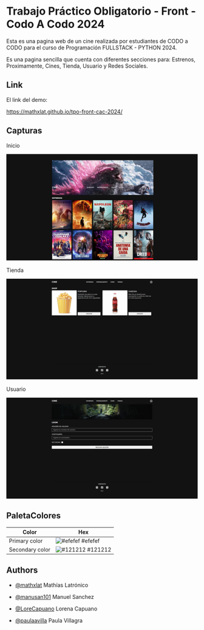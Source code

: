 # Trabajo Práctico Obligatorio - Front - Codo A Codo 2024

Esta es una pagina web de un cine realizada por estudiantes de CODO a CODO para el curso de Programación FULLSTACK - PYTHON 2024.

Es una pagina sencilla que cuenta con diferentes secciones para: Estrenos, Proximamente, Cines, Tienda, Usuario y Redes Sociales.


## Link

El link del demo:

https://mathxlat.github.io/tpo-front-cac-2024/

## Capturas

Inicio

![Screenshot](assets/screenshots/captura_cine1.jpeg)

Tienda

![Screenshot](assets/screenshots/captura_cine2.jpeg)

Usuario

![Screenshot](assets/screenshots/captura_cine3.jpeg)

## PaletaColores

| Color             | Hex                                                                |
| ----------------- | ------------------------------------------------------------------ |
| Primary color | ![#efefef](https://placehold.co/50x10/efefef/efefef) #efefef |
| Secondary color | ![#121212](https://placehold.co/50x10/121212/121212) #121212 |



## Authors

- [@mathxlat](https://github.com/mathxlat)
Mathías Latrónico

- [@manusan101](https://github.com/manusan101)
Manuel Sanchez

- [@LoreCapuano](https://github.com/LoreCapuano)
Lorena Capuano

- [@paulaavilla](https://github.com/paulaavilla)
Paula Villagra

